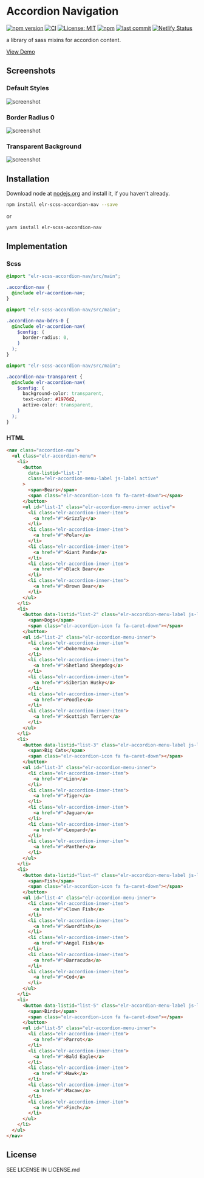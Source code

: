 # Accordion Navigation

[![npm version](http://img.shields.io/npm/v/elr-scss-accordion-nav.svg)](https://www.npmjs.org/package/elr-scss-accordion-nav)
[![CI](https://github.com/Beth3346/elr-scss-accordion-nav/actions/workflows/node.js.yml/badge.svg)](https://github.com/Beth3346/elr-scss-accordion-nav/actions/workflows/node.js.yml)
[![License: MIT](https://img.shields.io/badge/License-MIT-yellow.svg)](https://opensource.org/licenses/MIT)
[![npm](https://img.shields.io/npm/dm/elr-scss-accordion-nav.svg?style=flat)](https://npmjs.com/package/elr-scss-accordion-nav)
[![last commit](https://img.shields.io/github/last-commit/Beth3346/elr-scss-accordion-nav.svg)](https://github.com/Beth3346/elr-scss-accordion-nav)
[![Netlify Status](https://api.netlify.com/api/v1/badges/0dd5c542-ce15-4469-95a2-524f1eaff06e/deploy-status)](https://app.netlify.com/sites/elr-accordion-nav/deploys)

a library of sass mixins for accordion content.

[View Demo](https://elr-accordion-nav.netlify.app/)

## Screenshots

### Default Styles

![screenshot](./src/screenshot1.png)

### Border Radius 0

![screenshot](./src/screenshot2.png)

### Transparent Background

![screenshot](./src/screenshot3.png)

## Installation

Download node at [nodejs.org](http://nodejs.org) and install it, if you haven't already.

```sh
npm install elr-scss-accordion-nav --save
```

or

```sh
yarn install elr-scss-accordion-nav
```

## Implementation

### Scss

```scss
@import "elr-scss-accordion-nav/src/main";

.accordion-nav {
  @include elr-accordion-nav;
}
```

```scss
@import "elr-scss-accordion-nav/src/main";

.accordion-nav-bdrs-0 {
  @include elr-accordion-nav(
    $config: (
      border-radius: 0,
    )
  );
}
```

```scss
@import "elr-scss-accordion-nav/src/main";

.accordion-nav-transparent {
  @include elr-accordion-nav(
    $config: (
      background-color: transparent,
      text-color: #1976d2,
      active-color: transparent,
    )
  );
}
```

### HTML

```html
<nav class="accordion-nav">
  <ul class="elr-accordion-menu">
    <li>
      <button
        data-listid="list-1"
        class="elr-accordion-menu-label js-label active"
      >
        <span>Bears</span>
        <span class="elr-accordion-icon fa fa-caret-down"></span>
      </button>
      <ul id="list-1" class="elr-accordion-menu-inner active">
        <li class="elr-accordion-inner-item">
          <a href="#">Grizzly</a>
        </li>
        <li class="elr-accordion-inner-item">
          <a href="#">Polar</a>
        </li>
        <li class="elr-accordion-inner-item">
          <a href="#">Giant Panda</a>
        </li>
        <li class="elr-accordion-inner-item">
          <a href="#">Black Bear</a>
        </li>
        <li class="elr-accordion-inner-item">
          <a href="#">Brown Bear</a>
        </li>
      </ul>
    </li>
    <li>
      <button data-listid="list-2" class="elr-accordion-menu-label js-label">
        <span>Dogs</span>
        <span class="elr-accordion-icon fa fa-caret-down"></span>
      </button>
      <ul id="list-2" class="elr-accordion-menu-inner">
        <li class="elr-accordion-inner-item">
          <a href="#">Doberman</a>
        </li>
        <li class="elr-accordion-inner-item">
          <a href="#">Shetland Sheepdog</a>
        </li>
        <li class="elr-accordion-inner-item">
          <a href="#">Siberian Husky</a>
        </li>
        <li class="elr-accordion-inner-item">
          <a href="#">Poodle</a>
        </li>
        <li class="elr-accordion-inner-item">
          <a href="#">Scottish Terrier</a>
        </li>
      </ul>
    </li>
    <li>
      <button data-listid="list-3" class="elr-accordion-menu-label js-label">
        <span>Big Cats</span>
        <span class="elr-accordion-icon fa fa-caret-down"></span>
      </button>
      <ul id="list-3" class="elr-accordion-menu-inner">
        <li class="elr-accordion-inner-item">
          <a href="#">Lion</a>
        </li>
        <li class="elr-accordion-inner-item">
          <a href="#">Tiger</a>
        </li>
        <li class="elr-accordion-inner-item">
          <a href="#">Jaguar</a>
        </li>
        <li class="elr-accordion-inner-item">
          <a href="#">Leopard</a>
        </li>
        <li class="elr-accordion-inner-item">
          <a href="#">Panther</a>
        </li>
      </ul>
    </li>
    <li>
      <button data-listid="list-4" class="elr-accordion-menu-label js-label">
        <span>Fish</span>
        <span class="elr-accordion-icon fa fa-caret-down"></span>
      </button>
      <ul id="list-4" class="elr-accordion-menu-inner">
        <li class="elr-accordion-inner-item">
          <a href="#">Clown Fish</a>
        </li>
        <li class="elr-accordion-inner-item">
          <a href="#">Swordfish</a>
        </li>
        <li class="elr-accordion-inner-item">
          <a href="#">Angel Fish</a>
        </li>
        <li class="elr-accordion-inner-item">
          <a href="#">Barracuda</a>
        </li>
        <li class="elr-accordion-inner-item">
          <a href="#">Cod</a>
        </li>
      </ul>
    </li>
    <li>
      <button data-listid="list-5" class="elr-accordion-menu-label js-label">
        <span>Birds</span>
        <span class="elr-accordion-icon fa fa-caret-down"></span>
      </button>
      <ul id="list-5" class="elr-accordion-menu-inner">
        <li class="elr-accordion-inner-item">
          <a href="#">Parrot</a>
        </li>
        <li class="elr-accordion-inner-item">
          <a href="#">Bald Eagle</a>
        </li>
        <li class="elr-accordion-inner-item">
          <a href="#">Hawk</a>
        </li>
        <li class="elr-accordion-inner-item">
          <a href="#">Macaw</a>
        </li>
        <li class="elr-accordion-inner-item">
          <a href="#">Finch</a>
        </li>
      </ul>
    </li>
  </ul>
</nav>
```

## License

SEE LICENSE IN LICENSE.md

